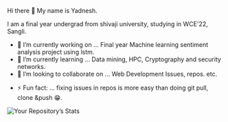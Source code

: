 Hi there 👋
My name is Yadnesh.                                         

I am a final year undergrad from shivaji university, studying in WCE'22, Sangli.     

 
<!--
**yashpy/yashpy** is a ✨ _special_ ✨ repository because its `README.md` (this file) appears on your GitHub profile.

Here are some ideas to get you started:
-->

- 🔭 I’m currently working on ... Final year Machine learning sentiment analysis project using lstm.
- 🌱 I’m currently learning ...  Data mining, HPC, Cryptography and security networks.
- 👯 I’m looking to collaborate on ... Web Development Issues, repos. etc.
<!--
- 🤔 I’m looking for help with ...
- 💬 Ask me about ...
 
- 📫 How to reach me: ... Connect me on linkedin: https://www.linkedin.com/in/yadneshsdeshpande/
-->
<!-- - 😄 Pronouns: ...--> 
- ⚡ Fun fact: ... fixing issues in repos is more easy than doing git pull, clone &push 😁.



![Your Repository’s Stats](https://github-readme-stats.vercel.app/api?username=yashpy&show_icons=true)



 
<!--
![Your Repository's Stats](https://github-readme-stats.vercel.app/api/top-langs/?username=yashpy&theme=blue-green)
--!>
 
<!--
<a href="https://github.com/yashpy/EXTENSIA/graphs/contributors"><img src="https://contrib.rocks/image?repo=yashpy/EXTENSIA" /></a> 
--!>
 

<!--

## ![Jokes Card](https://readme-jokes.vercel.app/api)

-->

<!--

<img src="https://komarev.com/ghpvc/?username=yashpy"/>

-->

 <!--

![Hits](https://hitcounter.pythonanywhere.com/count/tag.svg?url=https://github.com/yashpy/EXTENSIA)
 
-->
